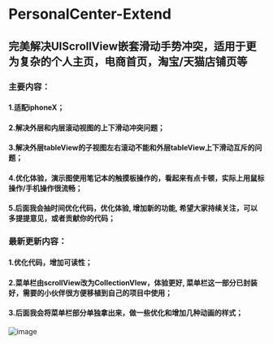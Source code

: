 # PersonalCenter-Extend
## 完美解决UIScrollView嵌套滑动手势冲突，适用于更为复杂的个人主页，电商首页，淘宝/天猫店铺页等  

### 主要内容： 

#### 1.适配iphoneX；  
#### 2.解决外层和内层滚动视图的上下滑动冲突问题；  
#### 3.解决外层tableView的子视图左右滚动不能和外层tableView上下滑动互斥的问题；  
#### 4.优化体验，演示图使用笔记本的触摸板操作的，看起来有点卡顿，实际上用鼠标操作/手机操作很流畅；  
#### 5.后面我会抽时间优化代码，优化体验, 增加新的功能, 希望大家持续关注，可以多提提意见，或者贡献你的代码；  

### 最新更新内容： 

#### 1.优化代码，增加可读性；   
#### 2.菜单栏由scrollView改为CollectionVIew，体验更好, 菜单栏这一部分已封装好，需要的小伙伴很方便移植到自己的项目中使用；  
#### 3.后面我会将菜单栏部分单独拿出来，做一些优化和增加几种动画的样式；

![image](https://github.com/ArchLL/PersonalCenter-Extend/blob/master/show.gif)
